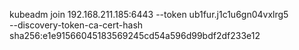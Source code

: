 kubeadm join 192.168.211.185:6443 --token ub1fur.j1c1u6gn04vxlrg5 \
	--discovery-token-ca-cert-hash sha256:e1e91566045183569245cd54a596d99bdf2df233e12
